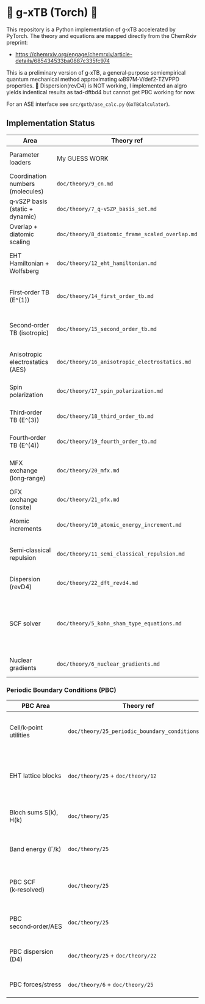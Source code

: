 # 🚧 g‑xTB (Torch) 🚧

This repository is a Python implementation of g‑xTB accelerated by PyTorch. The theory and equations are mapped directly from the ChemRxiv preprint:

- https://chemrxiv.org/engage/chemrxiv/article-details/685434533ba0887c335fc974

This is a preliminary version of g‑xTB, a general‑purpose semiempirical quantum mechanical method approximating ωB97M‑V/def2‑TZVPPD properties.
🚧 Dispersion(revD4) is NOT working, I implemented an algro yields indentical results as tad-dftbd4 but cannot get PBC working for now.

For an ASE interface see `src/gxtb/ase_calc.py` (`GxTBCalculator`).


## Implementation Status

| Area | Theory ref | Module(s) | Status | Notes |
|---|---|---|---|---|
| Parameter loaders | My GUESS WORK | `params/loader.py`, `params/types.py`, `params/schema.py` | Partial | Its based on my observation and guesses |
| Coordination numbers (molecules) | `doc/theory/9_cn.md` | `cn.py` | Done | Smooth CN per Eq. 47 with Torch vectorization. |
| q‑vSZP basis (static + dynamic) | `doc/theory/7_q-vSZP_basis_set.md` | `basis/qvszp.py` | Partial | Dynamic coeffs via q_eff wired; full tests pending. |
| Overlap + diatomic scaling | `doc/theory/8_diatomic_frame_scaled_overlap.md` | `basis/overlap.py`, `basis/md_overlap.py`, `hamiltonian/overlap_tb.py` | Done | σ/π/δ scaling up to f; analytic blocks. |
| EHT Hamiltonian + Wolfsberg | `doc/theory/12_eht_hamiltonian.md` | `hamiltonian/eht.py`, `hamiltonian/distance_tb.py`, `hamiltonian/onsite_tb.py` | Partial | Core done; EN penalty and distance polynomials present; CN‑onsite linear model. |
| First‑order TB (E^(1)) | `doc/theory/14_first_order_tb.md` | `hamiltonian/first_order.py` | Partial | Structure present; switching functions and full parameter mapping in progress. |
| Second‑order TB (isotropic) | `doc/theory/15_second_order_tb.md` | `hamiltonian/second_order_tb.py`, `scf.py` | Partial | Atomic + shell paths; shell reference populations and CN used; tests expanding. |
| Anisotropic electrostatics (AES) | `doc/theory/16_anisotropic_electrostatics.md` | `hamiltonian/aes.py`, `hamiltonian/moments_builder.py` | Partial | Multipole moments and damping implemented; integration paths guarded and optional. |
| Spin polarization | `doc/theory/17_spin_polarization.md` | `hamiltonian/spin.py`, `scf.py` | Done | UHF spin energy and Fock add‑on; shell magnetizations. |
| Third‑order TB (E^(3)) | `doc/theory/18_third_order_tb.md` | `hamiltonian/third_order.py`, `scf.py` | Implemented but strange | Parameter mapping and tau3 matrix present; validation ongoing. |
| Fourth‑order TB (E^(4)) | `doc/theory/19_fourth_order_tb.md` | `hamiltonian/fourth_order.py`, `scf.py` | Implemented but strange | Onsite Fock term and energy wired; requires tuned γ4. |
| MFX exchange (long‑range) | `doc/theory/20_mfx.md` | `hamiltonian/mfx.py`, `scf.py` | Partial | γ^MFX AO build and hooks present; screening/validation pending. |
| OFX exchange (onsite) | `doc/theory/21_ofx.md` | `hamiltonian/ofx.py`, `scf.py` | Done | Energy and Fock per Eqs. 155/159; Λ^0 explicit, no defaults. |
| Atomic increments | `doc/theory/10_atomic_energy_increment.md` | `classical/increment.py` | Done | Element‑resolved constants loaded via schema. |
| Semi‑classical repulsion | `doc/theory/11_semi_classical_repulsion.md` | `classical/repulsion.py` | Partial | Kernel implemented with CN/charge coupling; tuning/validation pending. |
| Dispersion (revD4) | `doc/theory/22_dft_revd4.md` | `classical/dispersion.py` | Partial | Method/TOML loaders and energy path; SCF coupling off by design. |
| SCF solver | `doc/theory/5_kohn_sham_type_equations.md` | `scf.py`, `hamiltonian/scf_adapter.py` | Partial | Löwdin orthogonalization, Mulliken, linear/Anderson/Broyden mixing, dynamic overlap; convergence heuristics in place. |
| Nuclear gradients | `doc/theory/6_nuclear_gradients.md` | `grad/nuclear.py` | Implemented but felling off | Analytic gradients pending for all terms. |

### Periodic Boundary Conditions (PBC)
| PBC Area | Theory ref | Module(s) | Status | Notes |
|---|---|---|---|---|
| Cell/k‑point utilities | `doc/theory/25_periodic_boundary_conditions.md` | `pbc/cell.py`, `pbc/kpoints.py` | Done | Cell validation, real‑space cutoffs, Monkhorst–Pack grids. |
| EHT lattice blocks | `doc/theory/25` + `doc/theory/12` | `pbc/bloch.py` | Partial | S(0R), H(0R) via diatomic overlaps and CN‑onsite; real‑space cutoffs. |
| Bloch sums S(k), H(k) | `doc/theory/25` | `pbc/bloch.py` | Done | Hermitian assembly and Γ/general k support. |
| Band energy (Γ/k) | `doc/theory/25` | `ase_calc.py` | Done | Symmetric orthogonalization per k; insulating filling heuristic. |
| PBC SCF (k‑resolved) | `doc/theory/25` | — | Todo | Requires k‑resolved density build and Ewald‑type second‑order. |
| PBC second‑order/AES | `doc/theory/25` | — | Todo | Not yet supported under PBC; guarded by explicit errors. |
| PBC dispersion (D4) | `doc/theory/25` + `doc/theory/22` | — | Todo | Periodic D4 pending; explicit error in ASE path. |
| PBC forces/stress | `doc/theory/6` + `doc/theory/25` | — | Todo | Gradient/stress machinery pending. |
